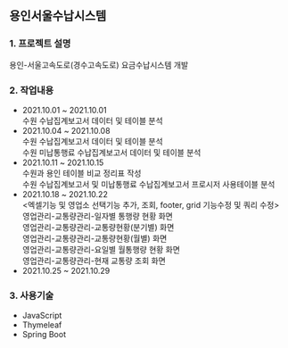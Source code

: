 ## 용인서울수납시스템
### 1. 프로젝트 설명
용인-서울고속도로(경수고속도로) 요금수납시스템 개발
### 2. 작업내용
 - 2021.10.01 ~ 2021.10.01   
  수원 수납집계보고서 데이터 및 테이블 분석   
 - 2021.10.04 ~ 2021.10.08   
  수원 수납집계보고서 데이터 및 테이블 분석   
  수원 미납통행료 수납집계보고서 데이터 및 테이블 분석
 - 2021.10.11 ~ 2021.10.15   
  수원과 용인 테이블 비교 정리표 작성   
  수원 수납집계보고서 및 미납통행료 수납집계보고서 프로시저 사용테이블 분석   
 - 2021.10.18 ~ 2021.10.22       
 <엑셀기능 및 영업소 선택기능 추가, 조회, footer, grid 기능수정 및 쿼리 수정>   
 영업관리-교통량관리-일자별 통행량 현황 화면   
 영업관리-교통량관리-교통량현황(분기별) 화면   
 영업관리-교통량관리-교통량현황(월별) 화면   
 영업관리-교통량관리-요일별 월통행량 현황 화면   
 영업관리-교통량관리-현재 교통량 조회 화면   
 - 2021.10.25 ~ 2021.10.29   

### 3. 사용기술   
 - JavaScript
 - Thymeleaf
 - Spring Boot
